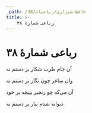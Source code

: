 ```yaml
---
_path: /حافظ-شیرازی/رباعیات/38
title: >-
    رباعی شمارهٔ ۳۸
---
```

# رباعی شمارهٔ ۳۸

<div class="b" id="bn1"><div class="m1"><p>آن جام طرب شکار بر دستم نه</p></div>
<div class="m2"><p>وان ساغر چون نگار بر دستم نه</p></div></div>
<div class="b" id="bn2"><div class="m1"><p>آن می‌که چو زنجیر بپیچد بر خود</p></div>
<div class="m2"><p>دیوانه شدم بیار بر دستم نه</p></div></div>
